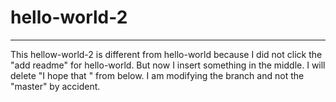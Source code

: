 # hello-world-2
---------------
This hellow-world-2 is different from hello-world because I did not click
the "add readme" for hello-world.
But now I insert something in the middle.  I will delete "I hope that " from below.
I am modifying the branch and not the "master" by accident.
